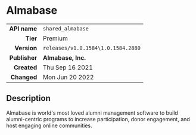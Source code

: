 # Almabase
| | |
|-:|-|
|**API name**|`shared_almabase`|
|**Tier**|Premium|
|**Version**|`releases/v1.0.1584\1.0.1584.2880`|
|**Publisher**|**Almabase, Inc.**|
|**Created**|Thu Sep 16 2021|
|**Changed**|Mon Jun 20 2022|

## Description
Almabase is world's most loved alumni management software to build alumni-centric programs to increase participation, donor engagement, and host engaging online communities.

